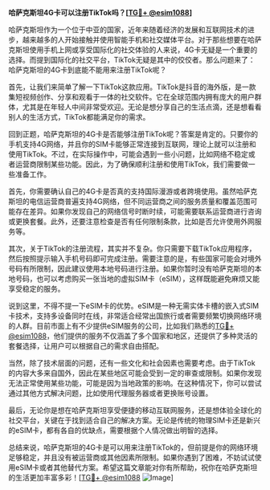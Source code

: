 **哈萨克斯坦4G卡可以注册TikTok吗？[[TG💪+ @esim1088](https://t.me/s/esim1088)]**

哈萨克斯坦作为一个位于中亚的国家，近年来随着经济的发展和互联网技术的进步，越来越多的人开始接触并使用智能手机和社交媒体平台。对于那些想要在哈萨克斯坦使用手机上网或享受国际化的社交体验的人来说，4G卡无疑是一个重要的选择。而提到国际化的社交平台，TikTok无疑是其中的佼佼者。那么问题来了：哈萨克斯坦的4G卡到底能不能用来注册TikTok呢？

首先，让我们来简单了解一下TikTok这款应用。TikTok是抖音的海外版，是一款集短视频创作、分享和观看于一体的社交软件。它在全球范围内拥有庞大的用户群体，尤其是在年轻人中间非常受欢迎。无论是想分享自己的生活点滴，还是想看看别人的生活方式，TikTok都能满足你的需求。

回到正题，哈萨克斯坦的4G卡是否能够注册TikTok呢？答案是肯定的。只要你的手机支持4G网络，并且你的SIM卡能够正常连接到互联网，理论上就可以注册和使用TikTok。不过，在实际操作中，可能会遇到一些小问题，比如网络不稳定或者运营商限制某些功能。因此，为了确保顺利注册和使用TikTok，我们需要做一些准备工作。

首先，你需要确认自己的4G卡是否真的支持国际漫游或者跨境使用。虽然哈萨克斯坦的电信运营商普遍支持4G网络，但不同运营商之间的服务质量和覆盖范围可能存在差异。如果你发现自己的网络信号时断时续，可能需要联系运营商进行咨询或更换套餐。此外，还要注意检查是否有任何限制条款，比如是否允许使用外网服务等。

其次，关于TikTok的注册流程，其实并不复杂。你只需要下载TikTok应用程序，然后按照提示输入手机号码即可完成注册。需要注意的是，有些国家可能会对境外号码有所限制，因此建议使用本地号码进行注册。如果你暂时没有哈萨克斯坦的本地号码，也可以考虑购买一张当地的虚拟SIM卡（eSIM），这样既能避免麻烦又能享受稳定的服务。

说到这里，不得不提一下eSIM卡的优势。eSIM是一种无需实体卡槽的嵌入式SIM卡技术，支持多设备同时在线，非常适合经常出国旅行或者需要频繁切换网络环境的人群。目前市面上有不少提供eSIM服务的公司，比如我们熟悉的[TG💪+ @esim1088](https://t.me/s/esim1088)，他们提供的服务不仅涵盖了多个国家和地区，还提供了多种灵活的套餐选择，让用户可以根据自己的需求自由搭配。

当然，除了技术层面的问题，还有一些文化和社会因素也需要考虑。由于TikTok的内容大多来自国外，因此在某些地区可能会受到一定的审查或限制。如果你发现无法正常使用某些功能，可能是因为当地政策的影响。在这种情况下，你可以尝试通过其他方式解决问题，比如使用代理服务器或者更换账号设置。

最后，无论你是想在哈萨克斯坦享受便捷的移动互联网服务，还是想体验全球化的社交平台，关键在于找到适合自己的解决方案。无论是传统的物理SIM卡还是新兴的eSIM卡，都有各自的优缺点，需要根据个人情况做出明智的选择。

总结来说，哈萨克斯坦的4G卡是可以用来注册TikTok的，但前提是你的网络环境足够稳定，并且没有被运营商或其他因素所限制。如果你遇到了困难，不妨试试使用eSIM卡或者其他替代方案。希望这篇文章能对你有所帮助，祝你在哈萨克斯坦的生活更加丰富多彩！[[TG💪+ @esim1088](https://t.me/s/esim1088) ![Image](https://i.postimg.cc/4NQfJmqS/Snipaste-2025-05-13-00-14-12.png)]